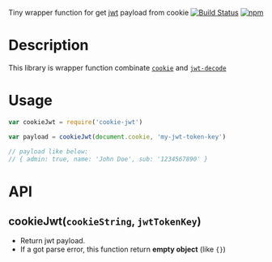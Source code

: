 Tiny wrapper function for get [jwt](http://jwt.io/) payload from cookie
[![Build Status](https://travis-ci.org/inuscript/cookie-jwt.svg?branch=master)](https://travis-ci.org/inuscript/cookie-jwt)
[![npm](https://img.shields.io/npm/v/cookie-jwt.svg?maxAge=2592000)](https://www.npmjs.com/package/cookie-jwt)
# Description
This library is wrapper function combinate [`cookie`](https://github.com/jshttp/cookie) and [`jwt-decode`](https://github.com/auth0/jwt-decode)

# Usage

```js
var cookieJwt = require('cookie-jwt')

var payload = cookieJwt(document.cookie, 'my-jwt-token-key')

// payload like below:
// { admin: true, name: 'John Doe', sub: '1234567890' }
```

# API

## cookieJwt(`cookieString`, `jwtTokenKey`)

* Return jwt payload.
* If a got parse error, this function return **empty object**  (like `{}`)
